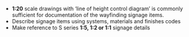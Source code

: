 - **1:20** scale drawings with ‘line of height control diagram’ is commonly sufficient for documentation of the wayfinding signage items.
- Describe signage items using systems, materials and finishes codes
- Make reference to S series **1:5, 1:2 or 1:1** signage details
